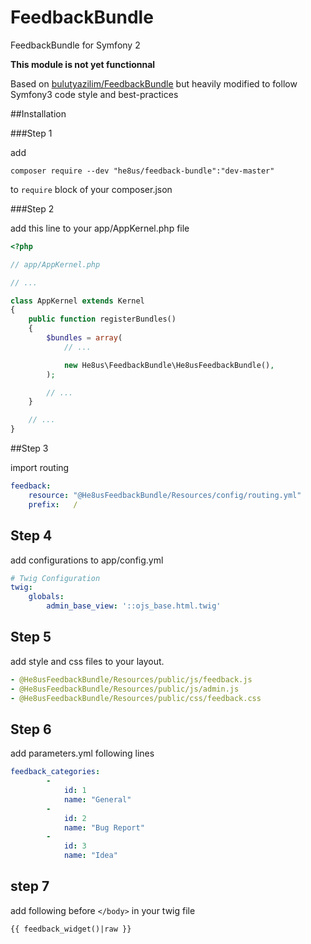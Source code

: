 FeedbackBundle
==============

FeedbackBundle for Symfony 2

**This module is not yet functionnal**

Based on [bulutyazilim/FeedbackBundle](https://github.com/bulutyazilim/FeedbackBundle) but heavily modified to follow Symfony3 code style and best-practices

##Installation

###Step 1

add
```
composer require --dev "he8us/feedback-bundle":"dev-master"

```

to `require` block of your composer.json

###Step 2

add this line to your app/AppKernel.php file

```php
<?php

// app/AppKernel.php

// ...

class AppKernel extends Kernel
{
    public function registerBundles()
    {
        $bundles = array(
            // ...

            new He8us\FeedbackBundle\He8usFeedbackBundle(),
        );

        // ...
    }

    // ...
}
```

##Step 3

import routing 

```yml
feedback:
    resource: "@He8usFeedbackBundle/Resources/config/routing.yml"
    prefix:   /
```

## Step 4

add configurations to app/config.yml

```yml
# Twig Configuration    
twig:
    globals:
        admin_base_view: '::ojs_base.html.twig'
```

## Step 5

add style and css files to your layout.

```yml
- @He8usFeedbackBundle/Resources/public/js/feedback.js
- @He8usFeedbackBundle/Resources/public/js/admin.js
- @He8usFeedbackBundle/Resources/public/css/feedback.css
```

## Step 6

add parameters.yml following lines
```yml
feedback_categories:
        -
            id: 1
            name: "General"
        -
            id: 2
            name: "Bug Report"
        -
            id: 3
            name: "Idea"
```

## step 7

add following before `</body>` in your twig file
```
{{ feedback_widget()|raw }}
```
